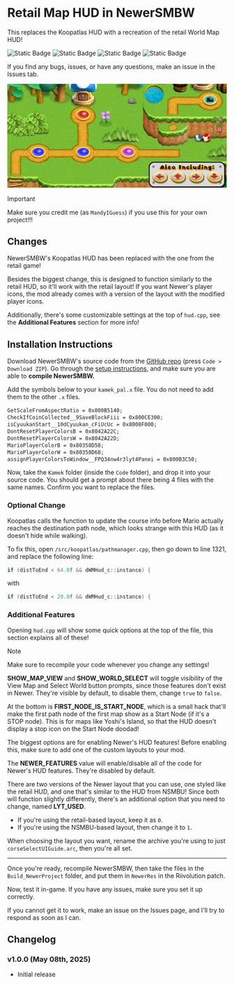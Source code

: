 # Retail Map HUD in NewerSMBW
This replaces the Koopatlas HUD with a recreation of the retail World Map HUD!

![Static Badge](https://img.shields.io/badge/Version-1.0.0-default)
![Static Badge](https://img.shields.io/badge/Supports-NewerSMBW%20(1.3.0)-maroon)
![Static Badge](https://img.shields.io/badge/Modifies-User%20Interfaces-blue)
![Static Badge](https://img.shields.io/badge/Modifies-World%20Maps%20(Koopatlas)-25a86d)

If you find any bugs, issues, or have any questions, make an issue in the Issues tab.

![Screenshot of the new World Map HUD.](/Improved-Level-Nodes/image.png)

<!-- For a video of this in-game, see [this YouTube video](https://youtu.be/pleaseMakeAyoutubeVideo)! -->

>[!IMPORTANT]
> Make sure you credit me (as `MandyIGuess`) if you use this for your own project!!!

## Changes
NewerSMBW's Koopatlas HUD has been replaced with the one from the retail game!

Besides the biggest change, this is designed to function similarly to the retail HUD, so it'll work with the retail layout! If you want Newer's player icons,
the mod already comes with a version of the layout with the modified player icons.

Additionally, there's some customizable settings at the top of `hud.cpp`, see the **Additional Features** section for more info!

## Installation Instructions
Download NewerSMBW's source code from the [GitHub repo][newerGit] (press `Code > Download ZIP`). Go through the [setup instructions][newerSetup], and make sure
you are able to **compile NewerSMBW.**

Add the symbols below to your `kamek_pal.x` file. You do not need to add them to the other `.x` files.
```
GetScaleFromAspectRatio = 0x800B5140;
CheckIfCoinCollected__9SaveBlockFiii = 0x800CE300;
isCyuukanStart__10dCyuukan_cFiUcUc = 0x8008F000;
DontResetPlayerColorsB = 0x8042A22C;
DontResetPlayerColorsW = 0x8042A22D;
MarioPlayerColorB = 0x80358D58;
MarioPlayerColorW = 0x80358D68;
assignPlayerColorsToWindow__FPQ34nw4r3lyt4Panei = 0x800B3C50;
```

Now, take the `Kamek` folder (inside the `Code` folder), and drop it into your source code. You should get a prompt about there being 4 files with the same
names. Confirm you want to replace the files.

### Optional Change
Koopatlas calls the function to update the course info before Mario actually reaches the destination path node, which looks strange with this HUD (as it doesn't hide while walking).

To fix this, open `/src/koopatlas/pathmanager.cpp`, then go down to line 1321, and replace the following line:
```cpp
if (distToEnd < 64.0f && dWMHud_c::instance) {
```
with
```cpp
if (distToEnd < 20.0f && dWMHud_c::instance) {
```

### Additional Features
Opening `hud.cpp` will show some quick options at the top of the file, this section explains all of these!

>[!NOTE]
> Make sure to recompile your code whenever you change any settings!


**SHOW_MAP_VIEW** and **SHOW_WORLD_SELECT** will toggle visibility of the View Map and Select World button prompts, since those features don't exist in Newer.
They're visible by default, to disable them, change `true` to `false`.


At the bottom is **FIRST_NODE_IS_START_NODE**, which is a small hack that'll make the first path node of the first map show as a Start Node (if it's a STOP node).
This is for maps like Yoshi's Island, so that the HUD doesn't display a stop icon on the Start Node doodad!


The biggest options are for enabling Newer's HUD features! Before enabling this, make sure to add one of the custom layouts to your mod.

The **NEWER_FEATURES** value will enable/disable all of the code for Newer's HUD features. They're disabled by default.


There are two versions of the Newer layout that you can use, one styled like the retail HUD, and one that's similar to the HUD from NSMBU!
Since both will function slightly differently, there's an additional option that you need to change, named **LYT_USED**.
- If you're using the retail-based layout, keep it as `0`.
- If you're using the NSMBU-based layout, then change it to `1`.

When choosing the layout you want, rename the archive you're using to just `corseSelectUIGuide.arc`, then you're all set.

---
Once you're ready, recompile NewerSMBW, then take the files in the `Build_NewerProject` folder, and put them in `NewerRes` in the Riivolution patch.

Now, test it in-game. If you have any issues, make sure you set it up correctly.

If you cannot get it to work, make an issue on the Issues page, and I'll try to respond as soon as I can.

## Changelog

### v1.0.0 (May 08th, 2025)
- Initial release

[newerGit]: https://github.com/Newer-Team/NewerSMBW
[newerSetup]: https://github.com/Newer-Team/NewerSMBW?tab=readme-ov-file#installation